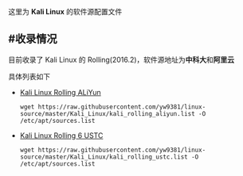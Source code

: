 这里为 **Kali Linux** 的软件源配置文件  

#收录情况
--------
目前收录了 Kali Linux 的 Rolling(2016.2)，软件源地址为**中科大**和**阿里云**  

具体列表如下

- [Kali Linux Rolling ALiYun](kali_rolling_aliyun.list)  
	```
	wget https://raw.githubusercontent.com/yw9381/linux-source/master/Kali_Linux/kali_rolling_aliyun.list -O /etc/apt/sources.list
	```
- [Kali Linux Rolling 6 USTC](kali_rolling_ustc.list)  
	```
	wget https://raw.githubusercontent.com/yw9381/linux-source/master/Kali_Linux/kali_rolling_ustc.list -O /etc/apt/sources.list
	```